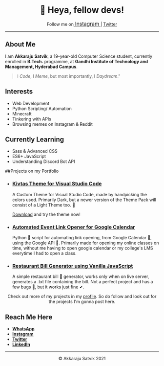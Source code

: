 <h1 style="text-align: center;">👋 Heya, fellow devs! </h1>

<div style="text-align: center;">

Follow me on<a href="https://www.instagram.com/satvik.codes/" style="display: inline;font-size: 1.05rem;"> Instagram <i class="fa fa-instagram" aria-hidden="true"></i></a> | <a href="https://www.twitter.com/Satv1k/"> Twitter <i class="fa fa-twitter" aria-hidden="true"></i></a>

</div>

---

<main>

## About Me

I am **Akkaraju Satvik**, a 19-year-old Computer Science student, currently enrolled in **B.Tech.** programme, at **Gandhi Institute of Technology and Management, Hyderabad Campus**.

> I _Code_, I _Meme_, but most importantly, I _Daydream_."
## Interests

<ul id="interests">
    <li>Web Development</li>
    <li>Python Scripting/ Automation</li>
    <li>Minecraft</li>
    <li>Tinkering with APIs</li>
    <li>Browsing memes on Instagram & Reddit </li>
</ul>



## Currently Learning

<ul id="currently-learning">
    <li> Sass & Advanced CSS </li>
    <li> ES6+ JavaScript </li>
    <li> Understanding Discord Bot API </li>
</ul>

##Projects on my Portfolio

<ul id="projects">
    <li> 
        <h3> <a href="https://www.github.com/akkaraju-satvik/kivtas-theme"> Kivtas Theme for Visual Studio Code </a> </h3>
        <p> A Custom Theme for Visual Studio Code, made by handpicking the colors used. Primarily Dark, but a newer version of the Theme Pack will consist of a Light Theme too. 🤞</p>
        <p> <a href="https://marketplace.visualstudio.com/items?itemName=akkaraju-satvik.kivtas-theme">Download</a> and try the theme now!
    </li>
    <li>
        <h3> <a href="https://www.github.com/akkaraju-satvik/automated-event-link-opener"> Automated Event Link Opener for Google Calendar </a> </h3>
        <p> Python 🐍 script for automating link opening, from Google Calendar 📅, using the Google API 🤖.  Primarily made for opening my online classes on time, without me having to open google calendar or my college's LMS everytime I had to open a class. </p>
    </li>
    <li>
        <h3> <a href="https://www.github.com/akkaraju-satvik/restaurant-billing-js"> Restaurant Bill Generator using Vanilla JavaScript</a> </h3>
        <p> A simple restaurant bill 📜 generator, works only when on live server, generates a .txt file containing the bill. Not a perfect project and has a few bugs 🐞, but it works just fine ✔. </p>
    </li>
</ul>

<div style="text-align: center;">

Check out more of my projects in my <a href="https://www.github.com/akkaraju-satvik">profile</a>. So do follow and look out for the projects I'm gonna post here. 

</div>

<h2 id="reach"> Reach Me Here </h2>
<div class="container">
    <ul class="reach">
        <li><b><a href="https://wa.me/qr/EYFDUHCFFJL7D1">WhatsApp</a></b></li>
        <li><b><a href="https://instagram.com/satvik.codes">Instagram</a></b></li>
        <li><b><a href="https://twitter.com/Satv1k">Twitter</a></b></li>
        <li><b><a href="https://www.linkedin.com/in/satvik-akkaraju-41713247/">LinkedIn</a></b></li>
    </ul>
</div>
</div>

---

<footer style="text-align: center;">
    &copy; Akkaraju Satvik 2021
</footer>

<main>
